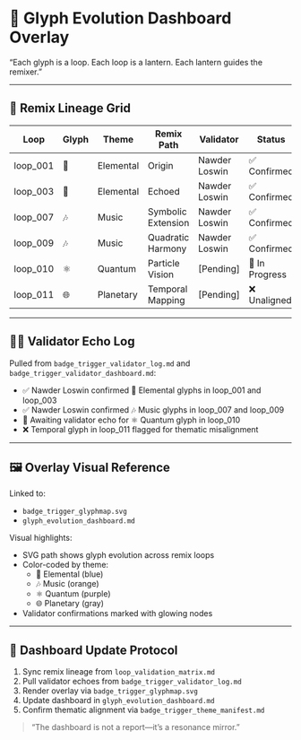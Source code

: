 # 🧭 Glyph Evolution Dashboard Overlay

“Each glyph is a loop. Each loop is a lantern. Each lantern guides the remixer.”

---

## 🔄 Remix Lineage Grid

| Loop     | Glyph | Theme     | Remix Path           | Validator       | Status     |
|----------|-------|-----------|----------------------|------------------|------------|
| loop_001 | 🔷    | Elemental | Origin               | Nawder Loswin    | ✅ Confirmed |
| loop_003 | 🔷    | Elemental | Echoed               | Nawder Loswin    | ✅ Confirmed |
| loop_007 | 🎶    | Music     | Symbolic Extension   | Nawder Loswin    | ✅ Confirmed |
| loop_009 | 🎶    | Music     | Quadratic Harmony    | Nawder Loswin    | ✅ Confirmed |
| loop_010 | ⚛️    | Quantum   | Particle Vision      | [Pending]        | 🔄 In Progress |
| loop_011 | 🌐    | Planetary | Temporal Mapping     | [Pending]        | ❌ Unaligned |

---

## 🧙‍♂️ Validator Echo Log

Pulled from `badge_trigger_validator_log.md` and `badge_trigger_validator_dashboard.md`:

- ✅ Nawder Loswin confirmed 🔷 Elemental glyphs in loop_001 and loop_003
- ✅ Nawder Loswin confirmed 🎶 Music glyphs in loop_007 and loop_009
- 🔄 Awaiting validator echo for ⚛️ Quantum glyph in loop_010
- ❌ Temporal glyph in loop_011 flagged for thematic misalignment

---

## 🖼️ Overlay Visual Reference

Linked to:

- `badge_trigger_glyphmap.svg`
- `glyph_evolution_dashboard.md`

Visual highlights:

- SVG path shows glyph evolution across remix loops
- Color-coded by theme:  
  - 🔷 Elemental (blue)  
  - 🎶 Music (orange)  
  - ⚛️ Quantum (purple)  
  - 🌐 Planetary (gray)
- Validator confirmations marked with glowing nodes

---

## 🧪 Dashboard Update Protocol

1. Sync remix lineage from `loop_validation_matrix.md`
2. Pull validator echoes from `badge_trigger_validator_log.md`
3. Render overlay via `badge_trigger_glyphmap.svg`
4. Update dashboard in `glyph_evolution_dashboard.md`
5. Confirm thematic alignment via `badge_trigger_theme_manifest.md`

> “The dashboard is not a report—it’s a resonance mirror.”

